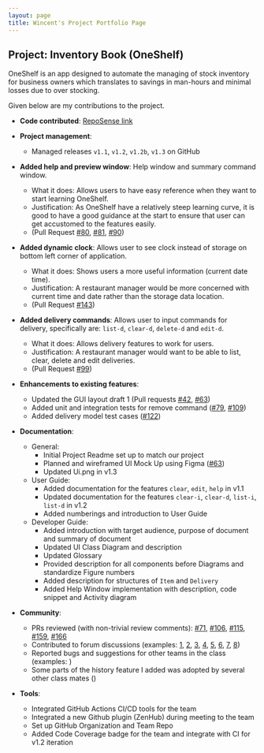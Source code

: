```yaml
---
layout: page
title: Wincent's Project Portfolio Page
---
```


## Project: Inventory Book (OneShelf)

OneShelf is an app designed to automate the managing of stock inventory for business owners which translates to savings in man-hours and minimal losses due to over stocking.

Given below are my contributions to the project.

* **Code contributed**: [RepoSense link](https://nus-cs2103-ay2021s1.github.io/tp-dashboard/#breakdown=true&search=&sort=groupTitle&sortWithin=title&since=2020-08-14&timeframe=commit&mergegroup=&groupSelect=groupByRepos&checkedFileTypes=docs~functional-code~test-code~other&tabOpen=true&tabType=authorship&tabAuthor=Wincenttjoi&tabRepo=AY2021S1-CS2103T-T12-1%2Ftp%5Bmaster%5D&authorshipIsMergeGroup=false&authorshipFileTypes=functional-code~test-code)


* **Project management**:
  * Managed releases `v1.1`, `v1.2`, `v1.2b`, `v1.3` on GitHub

* **Added help and preview window**: Help window and summary command window.
  * What it does: Allows users to have easy reference when they want to start learning OneShelf.
  * Justification: As OneShelf have a relatively steep learning curve, it is good to have a good guidance at the
  start to ensure that user can get accustomed to the features easily.
  * (Pull Request [#80](https://github.com/AY2021S1-CS2103T-T12-1/tp/issues/80),
  [#81](https://github.com/AY2021S1-CS2103T-T12-1/tp/issues/81), [#90](https://github.com/AY2021S1-CS2103T-T12-1/tp/pull/90))

* **Added dynamic clock**: Allows user to see clock instead of storage on bottom left corner of application.
  * What it does: Shows users a more useful information (current date time).
  * Justification: A restaurant manager would be more concerned with current time and date rather than the storage data location.
  * (Pull Request [#143](https://github.com/AY2021S1-CS2103T-T12-1/tp/pull/143))

* **Added delivery commands**: Allows user to input commands for delivery, specifically are: `list-d`, `clear-d`, `delete-d` and `edit-d`.
  * What it does: Allows delivery features to work for users.
  * Justification: A restaurant manager would want to be able to list, clear, delete and edit deliveries.
  * (Pull Request [#99](https://github.com/AY2021S1-CS2103T-T12-1/tp/issues/99))

* **Enhancements to existing features**:
  * Updated the GUI layout draft 1 (Pull requests [\#42](https://github.com/AY2021S1-CS2103T-T12-1/tp/pull/42),
    [\#63](https://github.com/AY2021S1-CS2103T-T12-1/tp/pull/64/files))
  * Added unit and integration tests for remove command ([#79](https://github.com/AY2021S1-CS2103T-T12-1/tp/issues/79),
    [#109](https://github.com/AY2021S1-CS2103T-T12-1/tp/issues/109))
  * Added delivery model test cases ([#122](https://github.com/AY2021S1-CS2103T-T12-1/tp/issues/122))


* **Documentation**:
  * General:
    * Initial Project Readme set up to match our project
    * Planned and wireframed UI Mock Up using Figma ([\#63](https://github.com/AY2021S1-CS2103T-T12-1/tp/issues/63))
    * Updated Ui.png in v1.3
  * User Guide:
    * Added documentation for the features `clear`, `edit`, `help` in v1.1
    * Updated documentation for the features `clear-i`, `clear-d`, `list-i`, `list-d` in v1.2
    * Added numberings and introduction to User Guide
  * Developer Guide:
    * Added introduction with target audience, purpose of document and summary of document
    * Updated UI Class Diagram and description
    * Updated Glossary
    * Provided description for all components before Diagrams and standardize Figure numbers
    * Added description for structures of `Item` and `Delivery`
    * Added Help Window implementation with description, code snippet and Activity diagram


* **Community**:
  * PRs reviewed (with non-trivial review comments): 
     [\#71](https://github.com/AY2021S1-CS2103T-T12-1/tp/pull/71),
     [#106](https://github.com/AY2021S1-CS2103T-T12-1/tp/pull/106),
     [#115](https://github.com/AY2021S1-CS2103T-T12-1/tp/pull/115),
     [#159](https://github.com/AY2021S1-CS2103T-T12-1/tp/pull/159),
     [#166](https://github.com/AY2021S1-CS2103T-T12-1/tp/pull/166)
  * Contributed to forum discussions (examples: 
     [1](https://github.com/nus-cs2103-AY2021S1/forum/issues/193),
     [2](https://github.com/nus-cs2103-AY2021S1/forum/issues/150),
     [3](https://github.com/nus-cs2103-AY2021S1/forum/issues/47#issuecomment-678718187),
     [4](https://github.com/nus-cs2103-AY2021S1/forum/issues/86#issuecomment-681816644),
     [5](https://github.com/nus-cs2103-AY2021S1/forum/issues/110#issuecomment-683312239),
     [6](https://github.com/nus-cs2103-AY2021S1/forum/issues/116#issuecomment-683417502),
     [7](https://github.com/nus-cs2103-AY2021S1/forum/issues/278),
     [8](https://github.com/nus-cs2103-AY2021S1/forum/issues/328))
  * Reported bugs and suggestions for other teams in the class (examples: )
  * Some parts of the history feature I added was adopted by several other class mates ()


* **Tools**:
  * Integrated GitHub Actions CI/CD tools for the team
  * Integrated a new Github plugin (ZenHub) during meeting to the team
  * Set up GitHub Organization and Team Repo
  * Added Code Coverage badge for the team and integrate with CI for v1.2 iteration
